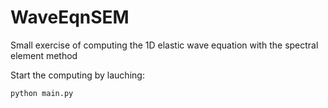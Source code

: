 # WaveEqnSEM
Small exercise of computing the 1D elastic wave equation with the spectral element method

Start the computing by lauching:
```
python main.py
```
